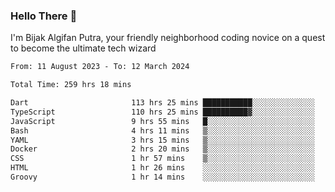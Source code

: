 ### Hello There 👋

I'm Bijak Algifan Putra, your friendly neighborhood coding novice on a quest to become the ultimate tech wizard

<!--START_SECTION:waka-->

```txt
From: 11 August 2023 - To: 12 March 2024

Total Time: 259 hrs 18 mins

Dart                       113 hrs 25 mins ███████████░░░░░░░░░░░░░░   43.60 %
TypeScript                 110 hrs 25 mins ██████████▓░░░░░░░░░░░░░░   42.44 %
JavaScript                 9 hrs 55 mins   █░░░░░░░░░░░░░░░░░░░░░░░░   03.82 %
Bash                       4 hrs 11 mins   ▒░░░░░░░░░░░░░░░░░░░░░░░░   01.61 %
YAML                       3 hrs 15 mins   ▒░░░░░░░░░░░░░░░░░░░░░░░░   01.25 %
Docker                     2 hrs 20 mins   ▒░░░░░░░░░░░░░░░░░░░░░░░░   00.90 %
CSS                        1 hr 57 mins    ▒░░░░░░░░░░░░░░░░░░░░░░░░   00.75 %
HTML                       1 hr 26 mins    ░░░░░░░░░░░░░░░░░░░░░░░░░   00.56 %
Groovy                     1 hr 14 mins    ░░░░░░░░░░░░░░░░░░░░░░░░░   00.48 %
```

<!--END_SECTION:waka-->
